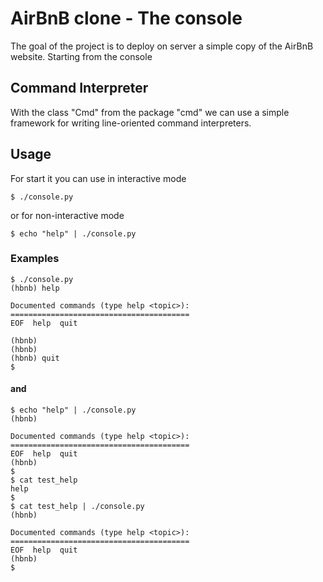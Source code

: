 # AirBnB clone - The console

The goal of the project is to deploy on server a simple copy of the AirBnB website. Starting from the console

## Command Interpreter

With the class "Cmd" from the package "cmd" we can use a simple framework for writing line-oriented command interpreters.


## Usage

For start it you can use in interactive mode

```
$ ./console.py
```
or for non-interactive mode

```
$ echo "help" | ./console.py
```
### Examples
```
$ ./console.py
(hbnb) help

Documented commands (type help <topic>):
========================================
EOF  help  quit

(hbnb) 
(hbnb) 
(hbnb) quit
$
```
#### and
```
$ echo "help" | ./console.py
(hbnb)

Documented commands (type help <topic>):
========================================
EOF  help  quit
(hbnb) 
$
$ cat test_help
help
$
$ cat test_help | ./console.py
(hbnb)

Documented commands (type help <topic>):
========================================
EOF  help  quit
(hbnb) 
$
```
